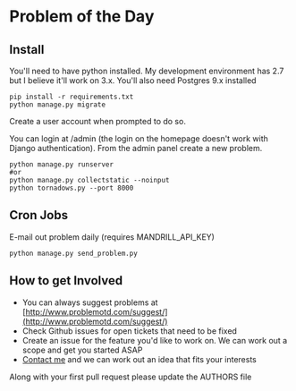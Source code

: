 # Problem of the Day

## Install

You'll need to have python installed. My development environment has 2.7 but I believe it'll work on 3.x. You'll also need Postgres 9.x installed

```
pip install -r requirements.txt
python manage.py migrate
```

Create a user account when prompted to do so.

You can login at /admin (the login on the homepage doesn't work with Django authentication). From the admin panel create a new problem.

```
python manage.py runserver
#or
python manage.py collectstatic --noinput
python tornadows.py --port 8000
```

## Cron Jobs

E-mail out problem daily (requires MANDRILL_API_KEY)

```
python manage.py send_problem.py
```

## How to get Involved

* You can always suggest problems at [http://www.problemotd.com/suggest/](http://www.problemotd.com/suggest/)
* Check Github issues for open tickets that need to be fixed
* Create an issue for the feature you'd like to work on. We can work out a scope and get you started ASAP
* [Contact me](http://maxburstein.com/contact/) and we can work out an idea that fits your interests

Along with your first pull request please update the AUTHORS file
